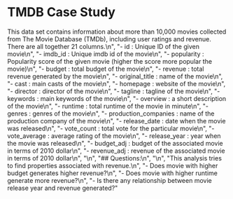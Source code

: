 # TMDB Case Study

This data set contains information about more than 10,000 movies collected from The Movie Database (TMDb), including user ratings and revenue. There are all together 21 columns.\n",
    "- id : Unique ID of the given movie\n",
    "- imdb_id : Unique imdb id of the movie\n",
    "- popularity : Popularity score of the given movie (higher the score more popular the movie)\n",
    "- budget : total budget of the movie\n",
    "- revenue : total revenue generated by the movie\n",
    "- original_title : name of the movie\n",
    "- cast : main casts of the movie\n",
    "- homepage : website of the movie\n",
    "- director : director of the movie\n",
    "- tagline : tagline of the movie\n",
    "- keywords : main keywords of the movie\n",
    "- overview : a short description of the movie\n",
    "- runtime : total runtime of the movie in minute\n",
    "- genres : genres of the movie\n",
    "- production_companies : name of the production company of the movie\n",
    "- release_date : date when the movie was released\n",
    "- vote_count : total vote for the particular movie\n",
    "- vote_average : average rating of the movie\n",
    "- release_year : year when the movie was released\n",
    "- budget_adj : budget of the associated movie in terms of 2010 dollar\n",
    "- revenue_adj : revenue of the associated movie in terms of 2010 dollar\n",
    "\n",
    "## Questions:\n",
    "\n",
    "This analysis tries to find properties associated with revenue.\n",
    "- Does movie with higher budget generates higher revenue?\n",
    "- Does movie with higher runtime generate more revenue?\n",
    "- Is there any relationship between movie release year and revenue generated?"
